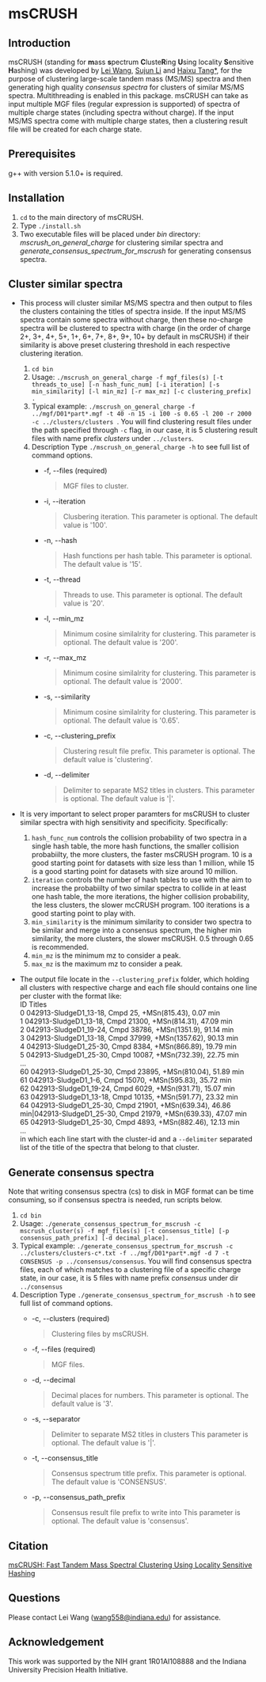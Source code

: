 # msCRUSH 


## Introduction
msCRUSH (standing for **m**ass **s**pectrum **C**luste**R**ing **U**sing locality **S**ensitive **H**ashing) was developed by [Lei Wang](mailto:wang558@indiana.edu), [Sujun Li](https://scholar.google.com/citations?user=y4keCocAAAAJ&hl=en) and [Haixu Tang*](https://www.sice.indiana.edu/all-people/profile.html?profile_id=308), for the purpose of clustering large-scale tandem mass (MS/MS) spectra and then generating high quality *consensus spectra* for clusters of similar MS/MS spectra. Multithreading is enabled in this package.
msCRUSH can take as input multiple MGF files (regular expression is supported) of spectra of multiple charge states (including spectra without charge). If the input MS/MS spectra come with multiple charge states, then a clustering result file will be created for each charge state. 
## Prerequisites
g++ with version 5.1.0+ is required.

## Installation
1. `cd` to the main directory of msCRUSH.
2. Type `./install.sh`
3. Two executable files will be placed under *bin* directory: *mscrush_on_general_charge* for clustering similar spectra and *generate_consensus_spectrum_for_mscrush* for generating consensus spectra.

## Cluster similar spectra
- This process will cluster similar MS/MS spectra and then output to files the clusters containing the titles of spectra inside. If the input MS/MS spectra contain some spectra without charge, then these no-charge spectra will be clustered to spectra with charge (in the order of charge 2+, 3+, 4+, 5+, 1+, 6+, 7+, 8+, 9+, 10+ by default in msCRUSH) if their similarity is above preset clustering threshold in each respective clustering iteration. 
  1. `cd bin`
  2. Usage: `./mscrush_on_general_charge -f mgf_files(s) [-t threads_to_use] [-n hash_func_num] [-i iteration] [-s min_similarity] [-l min_mz] [-r max_mz] [-c clustering_prefix] .`
  3. Typical example: `./mscrush_on_general_charge -f ../mgf/D01*part*.mgf -t 40 -n 15 -i 100 -s 0.65 -l 200 -r 2000 -c ../clusters/clusters `. You will find clustering result files under the path specified through `-c` flag, in our case, it is 5 clustering result files with name prefix *clusters* under `../clusters`.
  4. Description
  Type `./mscrush_on_general_charge -h` to see full list of command options.
        * -f,    --files (required)
            > MGF files to cluster.
        
        * -i,    --iteration
            > Clusbering iteration.
            This parameter is optional. The default value is '100'.

        * -n,    --hash
            > Hash functions per hash table.
     This parameter is optional. The default value is '15'.

        * -t,    --thread
            > Threads to use.
     This parameter is optional. The default value is '20'.

        * -l,    --min_mz
            > Minimum cosine similalrity for clustering.
     This parameter is optional. The default value is '200'.

        * -r,    --max_mz
            > Minimum cosine similalrity for clustering.
     This parameter is optional. The default value is '2000'.

        * -s,    --similarity
            > Minimum cosine similalrity for clustering.
     This parameter is optional. The default value is '0.65'.

        * -c,    --clustering_prefix
            > Clustering result file prefix.
     This parameter is optional. The default value is 'clustering'.

        * -d,    --delimiter
            > Delimiter to separate MS2 titles in clusters.
     This parameter is optional. The default value is '|'.


- It is very important to select proper paramters for msCRUSH to cluster similar spectra with high sensitivity and specificity. Specifically:
  1. `hash_func_num` controls the collision probability of two spectra in a single hash table, the more hash functions, the smaller collision probabiilty, the more clusters, the faster msCRUSH program. 10 is a good starting point for datasets with size less than 1 million, while 15 is a good starting point for datasets with size around 10 million.
  2. `iteration` controls the number of hash tables to use with the aim to increase the probabiilty of two similar spectra to collide in at least one hash table, the more iterations, the higher collision probability, the less clusters, the slower mcCRUSH program. 100 iterations is a good starting point to play with.
  3. `min_similarity` is the minimum similarity to consider two spectra to be similar and merge into a consensus spectrum, the higher min similarity, the more clusters, the slower msCRUSH. 0.5 through 0.65 is recommended.
  4. `min_mz` is the minimum mz to consider a peak. 
  5. `max_mz` is the maximum mz to consider a peak.


- The output file locate in the `--clustering_prefix` folder, which holding all clusters with respective charge and each file should contains one line per cluster with the format like:   
  ID    Titles    
  0    042913-SludgeD1_13-18, Cmpd 25, +MSn(815.43), 0.07 min    
  1    042913-SludgeD1_13-18, Cmpd 21300, +MSn(814.31), 47.09 min    
  2    042913-SludgeD1_19-24, Cmpd 38786, +MSn(1351.9), 91.14 min    
  3    042913-SludgeD1_13-18, Cmpd 37999, +MSn(1357.62), 90.13 min   
  4    042913-SludgeD1_25-30, Cmpd 8384, +MSn(866.89), 19.79 min   
  5    042913-SludgeD1_25-30, Cmpd 10087, +MSn(732.39), 22.75 min    
          ...     
  60    042913-SludgeD1_25-30, Cmpd 23895, +MSn(810.04), 51.89 min    
  61    042913-SludgeD1_1-6, Cmpd 15070, +MSn(595.83), 35.72 min    
  62	  042913-SludgeD1_19-24, Cmpd 6029, +MSn(931.71), 15.07 min   
  63	  042913-SludgeD1_13-18, Cmpd 10135, +MSn(591.77), 23.32 min    
  64	  042913-SludgeD1_25-30, Cmpd 21901, +MSn(639.34), 46.86 min|042913-SludgeD1_25-30, Cmpd 21979, +MSn(639.33), 47.07 min   
  65    042913-SludgeD1_25-30, Cmpd 4893, +MSn(882.46), 12.13 min     
          ...     
  in which each line start with the cluster-id and a `--delimiter` separated list of the title of the spectra that belong to that cluster.    
  
  
## Generate consensus spectra
Note that writing consensus spectra (cs) to disk in MGF format can be time consuming, so if consensus spectra is needed, run scripts below.
1. `cd bin`
2. Usage: `./generate_consensus_spectrum_for_mscrush -c mscrush_cluster(s) -f mgf_files(s) [-t consensus_title] [-p consensus_path_prefix] [-d decimal_place].`
3. Typical example: `./generate_consensus_spectrum_for_mscrush -c ../clusters/clusters-c*.txt -f ../mgf/D01*part*.mgf -d 7 -t CONSENSUS -p ../consensus/consensus`. You will find consensus spectra files, each of which matches to a clustering file of a specific charge state, in our case, it is 5 files with name prefix *consensus* under dir `../consensus`
4. Description
  Type `./generate_consensus_spectrum_for_mscrush -h` to see full list of command options.
    * -c,    --clusters      (required)
        > Clustering files by msCRUSH.

    * -f,    --files (required)
        > MGF files.
        
    * -d,    --decimal
        > Decimal places for numbers.
   This parameter is optional. The default value is '3'.

    * -s,    --separator
        > Delimiter to separate MS2 titles in clusters
   This parameter is optional. The default value is '|'.

    * -t,    --consensus_title
        > Consensus spectrum title prefix.
   This parameter is optional. The default value is 'CONSENSUS'.

    * -p,    --consensus_path_prefix
        > Consensus result file prefix to write into
   This parameter is optional. The default value is 'consensus'.

## Citation
[msCRUSH: Fast Tandem Mass Spectral Clustering Using Locality Sensitive Hashing](https://pubs.acs.org/doi/10.1021/acs.jproteome.8b00448)

## Questions
Please contact Lei Wang (wang558@indiana.edu) for assistance.
## Acknowledgement
This work was supported by the NIH grant 1R01AI108888 and the Indiana University Precision Health Initiative.

